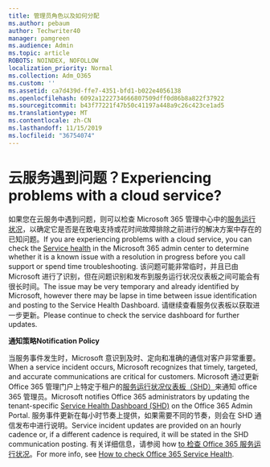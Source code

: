 ```yaml
---
title: 管理员角色以及如何分配
ms.author: pebaum
author: Techwriter40
manager: pamgreen
ms.audience: Admin
ms.topic: article
ROBOTS: NOINDEX, NOFOLLOW
localization_priority: Normal
ms.collection: Adm_O365
ms.custom: ''
ms.assetid: ca7d439d-ffe7-4351-bfd1-b022e4056138
ms.openlocfilehash: 6092a1222734666807509dff0d86b8a822f37922
ms.sourcegitcommit: b43f77221f47b50c41197a448a9c26c423ce1ad5
ms.translationtype: MT
ms.contentlocale: zh-CN
ms.lasthandoff: 11/15/2019
ms.locfileid: "36754074"
---
```

# <a name="experiencing-problems-with-a-cloud-service"></a><span data-ttu-id="61c7b-102">云服务遇到问题？</span><span class="sxs-lookup"><span data-stu-id="61c7b-102">Experiencing problems with a cloud service?</span></span>

<span data-ttu-id="61c7b-103">如果您在云服务中遇到问题，则可以检查 Microsoft 365 管理中心中的[服务运行状况](https://admin.microsoft.com/AdminPortal/Home#/servicehealth)，以确定它是否是在致电支持或花时间故障排除之前进行的解决方案中存在的已知问题。</span><span class="sxs-lookup"><span data-stu-id="61c7b-103">If you are experiencing problems with a cloud service, you can check the [Service health](https://admin.microsoft.com/AdminPortal/Home#/servicehealth) in the Microsoft 365 admin center to determine whether it is a known issue with a resolution in progress before you call support or spend time troubleshooting.</span></span> <span data-ttu-id="61c7b-104">该问题可能非常临时，并且已由 Microsoft 进行了识别，但在问题识别和发布到服务运行状况仪表板之间可能会有很长时间。</span><span class="sxs-lookup"><span data-stu-id="61c7b-104">The issue may be very temporary and already identified by Microsoft, however there may be lapse in time between issue identification and posting to the Service Health Dashboard.</span></span> <span data-ttu-id="61c7b-105">请继续查看服务仪表板以获取进一步更新。</span><span class="sxs-lookup"><span data-stu-id="61c7b-105">Please continue to check the service dashboard for further updates.</span></span>

<span data-ttu-id="61c7b-106">**通知策略**</span><span class="sxs-lookup"><span data-stu-id="61c7b-106">**Notification Policy**</span></span>

<span data-ttu-id="61c7b-107">当服务事件发生时，Microsoft 意识到及时、定向和准确的通信对客户非常重要。</span><span class="sxs-lookup"><span data-stu-id="61c7b-107">When a service incident occurs, Microsoft recognizes that timely, targeted, and accurate communications are critical for customers.</span></span> <span data-ttu-id="61c7b-108">Microsoft 通过更新 Office 365 管理门户上特定于租户的[服务运行状况仪表板（SHD）](https://admin.microsoft.com/AdminPortal/Home#/servicehealth)来通知 office 365 管理员。</span><span class="sxs-lookup"><span data-stu-id="61c7b-108">Microsoft notifies Office 365 administrators by updating the tenant-specific [Service Health Dashboard (SHD)](https://admin.microsoft.com/AdminPortal/Home#/servicehealth) on the Office 365 Admin Portal.</span></span> <span data-ttu-id="61c7b-109">服务事件更新在每小时节奏上提供，如果需要不同的节奏，则会在 SHD 通信发布中进行说明。</span><span class="sxs-lookup"><span data-stu-id="61c7b-109">Service incident updates are provided on an hourly cadence or, if a different cadence is required, it will be stated in the SHD communication posting.</span></span> <span data-ttu-id="61c7b-110">有关详细信息，请参阅 how [to 检查 Office 365 服务运行状况](https://docs.microsoft.com/office365/enterprise/view-service-health)。</span><span class="sxs-lookup"><span data-stu-id="61c7b-110">For more info, see [How to check Office 365 Service Health](https://docs.microsoft.com/office365/enterprise/view-service-health).</span></span>

